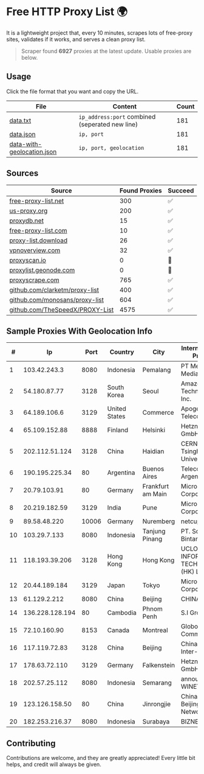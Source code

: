 
# Free HTTP Proxy List 🌍

It is a lightweight project that, every 10 minutes, scrapes lots of free-proxy sites, validates if it works, and serves a clean proxy list.


> Scraper found **6927** proxies at the latest update. Usable proxies are below.

## Usage

Click the file format that you want and copy the URL.


|File|Content|Count|
|----|-------|-----|
|[data.txt](https://raw.githubusercontent.com/themiralay/Proxy-List-World/master/data.txt)|`ip_address:port` combined (seperated new line)|181|
|[data.json](https://raw.githubusercontent.com/themiralay/Proxy-List-World/master/data.json)|`ip, port`|181|
|[data-with-geolocation.json](https://raw.githubusercontent.com/themiralay/Proxy-List-World/master/data-with-geolocation.json)|`ip, port, geolocation`|181|

## Sources

|Source|Found Proxies|Succeed|
|------|-------------|-------|
|[free-proxy-list.net](https://free-proxy-list.net)|300|✅|
|[us-proxy.org](https://www.us-proxy.org)|200|✅|
|[proxydb.net](http://proxydb.net)|15|✅|
|[free-proxy-list.com](https://free-proxy-list.com/?page=&port=&type%5B%5D=http&type%5B%5D=https&up_time=0&search=Search)|10|✅|
|[proxy-list.download](https://www.proxy-list.download/HTTP)|26|✅|
|[vpnoverview.com](https://vpnoverview.com/privacy/anonymous-browsing/free-proxy-servers)|32|✅|
|[proxyscan.io](https://www.proxyscan.io)|0|🚫|
|[proxylist.geonode.com](https://proxylist.geonode.com/api/proxy-list?limit=300&page=1&sort_by=lastChecked&sort_type=desc&protocols=http,https)|0|🚫|
|[proxyscrape.com](https://api.proxyscrape.com/v2/?request=displayproxies&protocol=http&timeout=10000&country=all&ssl=all&anonymity=all)|765|✅|
|[github.com/clarketm/proxy-list](https://raw.githubusercontent.com/clarketm/proxy-list/master/proxy-list-raw.txt)|400|✅|
|[github.com/monosans/proxy-list](https://raw.githubusercontent.com/monosans/proxy-list/main/proxies/http.txt)|604|✅|
|[github.com/TheSpeedX/PROXY-List](https://raw.githubusercontent.com/TheSpeedX/PROXY-List/master/http.txt)|4575|✅|


## Sample Proxies With Geolocation Info

|#|Ip|Port|Country|City|Internet Service Provider|
|-|--|----|-------|----|-------------------------|
|1|103.42.243.3|8080|Indonesia|Pemalang|PT Merdeka Media Teknologi|
|2|54.180.87.77|3128|South Korea|Seoul|Amazon Technologies Inc.|
|3|64.189.106.6|3129|United States|Commerce|Apogee Telecom Inc.|
|4|65.109.152.88|8888|Finland|Helsinki|Hetzner Online GmbH|
|5|202.112.51.124|3128|China|Haidian|CERNET2 IX at Tsinghua University|
|6|190.195.225.34|80|Argentina|Buenos Aires|Telecom Argentina S.A.|
|7|20.79.103.91|80|Germany|Frankfurt am Main|Microsoft Corporation|
|8|20.219.182.59|3129|India|Pune|Microsoft Corporation|
|9|89.58.48.220|10006|Germany|Nuremberg|netcup GmbH|
|10|103.29.7.133|8080|Indonesia|Tanjung Pinang|PT. Solusindo Bintang Pratama|
|11|118.193.39.206|3128|Hong Kong|Hong Kong|UCLOUD INFORMATION TECHNOLOGY (HK) LIMITED|
|12|20.44.189.184|3129|Japan|Tokyo|Microsoft Corporation|
|13|61.129.2.212|8080|China|Beijing|CHINANET|
|14|136.228.128.194|80|Cambodia|Phnom Penh|S.I Group|
|15|72.10.160.90|8153|Canada|Montreal|GloboTech Communications|
|16|117.119.72.83|3128|China|Beijing|China Networks Inter-Exchange|
|17|178.63.72.110|3129|Germany|Falkenstein|Hetzner Online GmbH|
|18|202.57.25.112|8080|Indonesia|Semarang|announced of WINET|
|19|123.126.158.50|80|China|Jinrongjie|China Unicom Beijing Province Network|
|20|182.253.216.37|8080|Indonesia|Surabaya|BIZNET|



## Contributing

Contributions are welcome, and they are greatly appreciated! Every
little bit helps, and credit will always be given.

